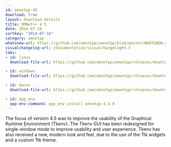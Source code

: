```yaml
---
id: omnetpp-45
download: true
layout: download-details
title: OMNeT++ 4.5
date: 2014-07-16
sortkey: "2014-07-16"
category: omnetpp
whatsnew-url: https://github.com/omnetpp/omnetpp/blob/master/WHATSNEW.md#omnet-45-june-2014
visualchangelog-url: /documentation/visualchangelog#4.5
tabs:
- id: linux
  download-file-url: https://github.com/omnetpp/omnetpp/releases/download/omnetpp-4.5/omnetpp-4.5-src.tgz

- id: windows
  download-file-url: https://github.com/omnetpp/omnetpp/releases/download/omnetpp-4.5/omnetpp-4.5-src-windows.zip

- id: macos
  download-file-url: https://github.com/omnetpp/omnetpp/releases/download/omnetpp-4.5/omnetpp-4.5-src.tgz

- id: opp_env
  opp-env-command: opp_env install omnetpp-4.5.0
---
```


The focus of version 4.5 was to improve the usability of the Graphical Runtime
Environment (Tkenv). The Tkenv GUI has been redesigned for single-window mode to
improve usability and user experience. Tkenv has also received a new, modern
look and feel, due to the use of the Ttk widgets and a custom Ttk theme.
